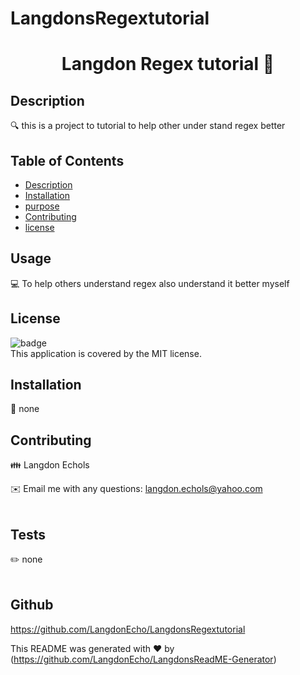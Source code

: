 # LangdonsRegextutorial

<h1 align="center">Langdon Regex tutorial 👋</h1>

## Description
🔍 this is a project to tutorial to help other under stand regex better 

## Table of Contents
- [Description](#description)
- [Installation](#installation)
- [purpose](#purpose)
- [Contributing](#contributing)
- [license](#license)

## Usage
💻 To help others understand regex also understand it better myself

## License
![badge](https://img.shields.io/badge/license-MIT-brightgreen)
<br />
This application is covered by the MIT license. 

## Installation
💾 none 

## Contributing
👪 Langdon Echols

✉️ Email me with any questions: langdon.echols@yahoo.com<br /><br />

## Tests
✏️ none<br />
<br />

## Github
https://github.com/LangdonEcho/LangdonsRegextutorial

This README was generated with ❤️ by (https://github.com/LangdonEcho/LangdonsReadME-Generator)